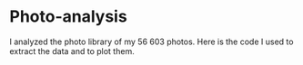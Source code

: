 # Photo-analysis
I analyzed the photo library of my 56 603 photos. Here is the code I used to extract the data and to plot them.
